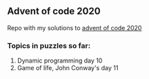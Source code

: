 ## Advent of code 2020

Repo with my solutions to [advent of code 2020](https://adventofcode.com/)


### Topics in puzzles so far:

1. Dynamic programming day 10   
2. Game of life, John Conway's day 11


